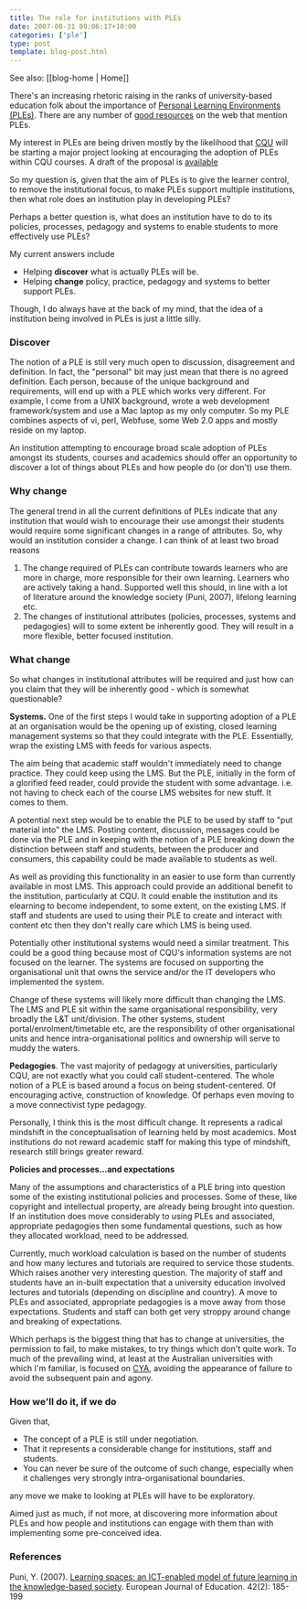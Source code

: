 ```yaml
---
title: The role for institutions with PLEs
date: 2007-08-31 09:06:17+10:00
categories: ['ple']
type: post
template: blog-post.html
---
```


See also: [[blog-home | Home]]

There's an increasing rhetoric raising in the ranks of university-based education folk about the importance of [Personal Learning Environments (PLEs)](http://en.wikipedia.org/wiki/Personal_Learning_Environment). There are any number of [good resources](http://del.icio.us/davidj1/ple) on the web that mention PLEs.

My interest in PLEs are being driven mostly by the likelihood that [CQU](http://www.cqu.edu.au/) will be starting a major project looking at encouraging the adoption of PLEs within CQU courses. A draft of the proposal is [available](http://cq-pan.cqu.edu.au/david-jones/blog/wp-content/uploads/2007/08/ple.pdf "PLE_Proposal.pdf")

So my question is, given that the aim of PLEs is to give the learner control, to remove the institutional focus, to make PLEs support multiple institutions, then what role does an institution play in developing PLEs?

Perhaps a better question is, what does an institution have to do to its policies, processes, pedagogy and systems to enable students to more effectively use PLEs?

My current answers include

- Helping **discover** what is actually PLEs will be.
- Helping **change** policy, practice, pedagogy and systems to better support PLEs.

Though, I do always have at the back of my mind, that the idea of a institution being involved in PLEs is just a little silly.

### Discover

The notion of a PLE is still very much open to discussion, disagreement and definition. In fact, the "personal" bit may just mean that there is no agreed definition. Each person, because of the unique background and requirements, will end up with a PLE which works very different. For example, I come from a UNIX background, wrote a web development framework/system and use a Mac laptop as my only computer. So my PLE combines aspects of vi, perl, Webfuse, some Web 2.0 apps and mostly reside on my laptop.

An institution attempting to encourage broad scale adoption of PLEs amongst its students, courses and academics should offer an opportunity to discover a lot of things about PLEs and how people do (or don't) use them.

### Why change

The general trend in all the current definitions of PLEs indicate that any institution that would wish to encourage their use amongst their students would require some significant changes in a range of attributes. So, why would an institution consider a change. I can think of at least two broad reasons

1. The change required of PLEs can contribute towards learners who are more in charge, more responsible for their own learning. Learners who are actively taking a hand. Supported well this should, in line with a lot of literature around the knowledge society (Puni, 2007), lifelong learning etc.
2. The changes of institutional attributes (policies, processes, systems and pedagogies) will to some extent be inherently good. They will result in a more flexible, better focused institution.

### What change

So what changes in institutional attributes will be required and just how can you claim that they will be inherently good - which is somewhat questionable?

**Systems.** One of the first steps I would take in supporting adoption of a PLE at an organisation would be the opening up of existing, closed learning management systems so that they could integrate with the PLE. Essentially, wrap the existing LMS with feeds for various aspects.

The aim being that academic staff wouldn't immediately need to change practice. They could keep using the LMS. But the PLE, initially in the form of a glorified feed reader, could provide the student with some advantage. i.e. not having to check each of the course LMS websites for new stuff. It comes to them.

A potential next step would be to enable the PLE to be used by staff to "put material into" the LMS. Posting content, discussion, messages could be done via the PLE and in keeping with the notion of a PLE breaking down the distinction between staff and students, between the producer and consumers, this capability could be made available to students as well.

As well as providing this functionality in an easier to use form than currently available in most LMS. This approach could provide an additional benefit to the institution, particularly at CQU. It could enable the institution and its elearning to become independent, to some extent, on the existing LMS. If staff and students are used to using their PLE to create and interact with content etc then they don't really care which LMS is being used.

Potentially other institutional systems would need a similar treatment. This could be a good thing because most of CQU's information systems are not focused on the learner. The systems are focused on supporting the organisational unit that owns the service and/or the IT developers who implemented the system.

Change of these systems will likely more difficult than changing the LMS. The LMS and PLE sit within the same organisational responsibility, very broadly the L&T unit/division. The other systems, student portal/enrolment/timetable etc, are the responsibility of other organisational units and hence intra-organisational politics and ownership will serve to muddy the waters.

**Pedagogies**. The vast majority of pedagogy at universities, particularly CQU, are not exactly what you could call student-centered. The whole notion of a PLE is based around a focus on being student-centered. Of encouraging active, construction of knowledge. Of perhaps even moving to a move connectivist type pedagogy.

Personally, I think this is the most difficult change. It represents a radical mindshift in the conceptualisation of learning held by most academics. Most institutions do not reward academic staff for making this type of mindshift, research still brings greater reward.

**Policies and processes...and expectations**

Many of the assumptions and characteristics of a PLE bring into question some of the existing institutional policies and processes. Some of these, like copyright and intellectual property, are already being brought into question. If an institution does move considerably to using PLEs and associated, appropriate pedagogies then some fundamental questions, such as how they allocated workload, need to be addressed.

Currently, much workload calculation is based on the number of students and how many lectures and tutorials are required to service those students. Which raises another very interesting question. The majority of staff and students have an in-built expectation that a university education involved lectures and tutorials (depending on discipline and country). A move to PLEs and associated, appropriate pedagogies is a move away from those expectations. Students and staff can both get very stroppy around change and breaking of expectations.

Which perhaps is the biggest thing that has to change at universities, the permission to fail, to make mistakes, to try things which don't quite work. To much of the prevailing wind, at least at the Australian universities with which I'm familiar, is focused on [CYA](http://en.wikipedia.org/wiki/Cover_your_ass), avoiding the appearance of failure to avoid the subsequent pain and agony.

### How we'll do it, if we do

Given that,

- The concept of a PLE is still under negotiation.
- That it represents a considerable change for institutions, staff and students.
- You can never be sure of the outcome of such change, especially when it challenges very strongly intra-organisational boundaries.

any move we make to looking at PLEs will have to be exploratory.

Aimed just as much, if not more, at discovering more information about PLEs and how people and institutions can engage with them than with implementing some pre-conceived idea.

### References

Puni, Y. (2007). [Learning spaces: an ICT-enabled model of future learning in the knowledge-based society](http://www.blackwell-synergy.com/doi/full/10.1111/j.1465-3435.2007.00302.x). European Journal of Education. 42(2): 185-199